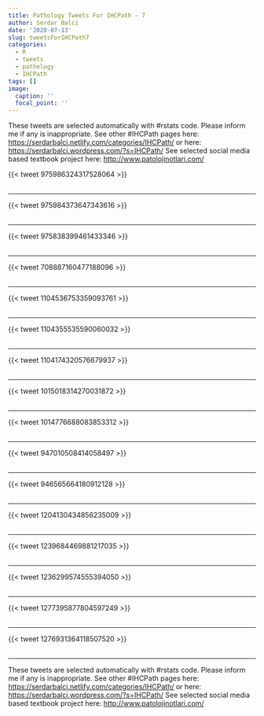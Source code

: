 ```yaml
---
title: Pathology Tweets For IHCPath - 7
author: Serdar Balci
date: '2020-07-13'
slug: tweetsForIHCPath7
categories:
  - R
  - tweets
  - pathology
  - IHCPath
tags: []
image:
  caption: ''
  focal_point: ''
---
```



These tweets are selected automatically with #rstats code. Please inform me if any is inappropriate.
See other #IHCPath pages here: https://serdarbalci.netlify.com/categories/IHCPath/  or here: https://serdarbalci.wordpress.com/?s=IHCPath/ 
See selected social media based textbook project here: http://www.patolojinotlari.com/

{{< tweet 975986324317528064 >}}
<br>
<br>
<hr>
{{< tweet 975984373647343616 >}}
<br>
<br>
<hr>
{{< tweet 975838399461433346 >}}
<br>
<br>
<hr>
{{< tweet 708887160477188096 >}}
<br>
<br>
<hr>
{{< tweet 1104536753359093761 >}}
<br>
<br>
<hr>
{{< tweet 1104355535590060032 >}}
<br>
<br>
<hr>
{{< tweet 1104174320576679937 >}}
<br>
<br>
<hr>
{{< tweet 1015018314270031872 >}}
<br>
<br>
<hr>
{{< tweet 1014776688083853312 >}}
<br>
<br>
<hr>
{{< tweet 947010508414058497 >}}
<br>
<br>
<hr>
{{< tweet 946565664180912128 >}}
<br>
<br>
<hr>
{{< tweet 1204130434856235009 >}}
<br>
<br>
<hr>
{{< tweet 1239684469881217035 >}}
<br>
<br>
<hr>
{{< tweet 1236299574555394050 >}}
<br>
<br>
<hr>
{{< tweet 1277395877804597249 >}}
<br>
<br>
<hr>
{{< tweet 1276931364118507520 >}}
<br>
<br>
<hr>


These tweets are selected automatically with #rstats code. Please inform me if any is inappropriate.
See other #IHCPath pages here: https://serdarbalci.netlify.com/categories/IHCPath/  or here: https://serdarbalci.wordpress.com/?s=IHCPath/ 
See selected social media based textbook project here: http://www.patolojinotlari.com/
